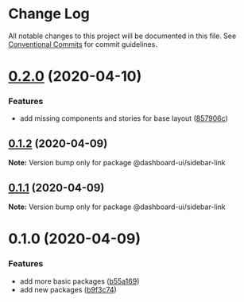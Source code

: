 # Change Log

All notable changes to this project will be documented in this file.
See [Conventional Commits](https://conventionalcommits.org) for commit guidelines.

# [0.2.0](https://github.com/mariusz-kabala/dashboard-ui/compare/@dashboard-ui/sidebar-link@0.1.2...@dashboard-ui/sidebar-link@0.2.0) (2020-04-10)

### Features

- add missing components and stories for base layout ([857906c](https://github.com/mariusz-kabala/dashboard-ui/commit/857906c590bfece85bbb6399ce8c1fe8a98472ed))

## [0.1.2](https://github.com/mariusz-kabala/dashboard-ui/compare/@dashboard-ui/sidebar-link@0.1.1...@dashboard-ui/sidebar-link@0.1.2) (2020-04-09)

**Note:** Version bump only for package @dashboard-ui/sidebar-link

## [0.1.1](https://github.com/mariusz-kabala/dashboard-ui/compare/@dashboard-ui/sidebar-link@0.1.0...@dashboard-ui/sidebar-link@0.1.1) (2020-04-09)

**Note:** Version bump only for package @dashboard-ui/sidebar-link

# 0.1.0 (2020-04-09)

### Features

- add more basic packages ([b55a169](https://github.com/mariusz-kabala/dashboard-ui/commit/b55a169762303099a47eb4244b2a1e8c77f93907))
- add new packages ([b9f3c74](https://github.com/mariusz-kabala/dashboard-ui/commit/b9f3c748557893bb4f0128ccd9aa89fcf5a14f48))
